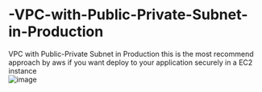 # -VPC-with-Public-Private-Subnet-in-Production
VPC with Public-Private Subnet in Production
this is the most recommend approach by aws if you want deploy to your application securely in a EC2 instance   
![image](https://github.com/user-attachments/assets/0a1ba03d-cfc5-4cff-a67c-57daee7f5e5c)
